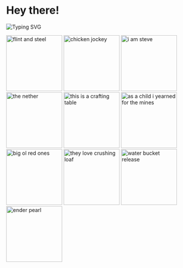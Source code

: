 # Hey there!

![Typing SVG](https://readme-typing-svg.demolab.com?font=Fira+Code&pause=1000&color=87E4FF&width=435&lines=Flint+and+STEEL;Chicken+jockey;I...+am+STEVE;The+Nether;This...+is+a+crafting+table;As+a+child%2C+I+yearned+for+the+mines;Big+ol'+red+ones;They+love+crushing+loaf;Water+bucket...+release!;Ender+pearl)

<img alt="flint and steel" src="https://media1.tenor.com/m/-cVyC1yYZCkAAAAd/minecraft-minecraft-movie.gif" style="height: 150px;"> <img alt="chicken jockey" src="https://media.tenor.com/N2Jc-5N6GboAAAAM/they-want-me-to-fight-the-chicken-chicken-jockey-garett-garrison.gif" style="height: 150px;"> <img alt="i am steve" src="https://media.tenor.com/vgJ_YNS41-IAAAAM/minecraft-movie-minecraft.gif" style="height: 150px;"> <img alt="the nether" src="https://media1.tenor.com/m/eGX7PCjGaCsAAAAd/minecraft-minecraft-movie.gif" style="height: 150px;"> <img alt="this is a crafting table" src="https://media.tenor.com/hMZKINlAkTAAAAAM/minecraft-movie-jack-black.gif" style="height: 150px;"> <img alt="as a child i yearned for the mines" src="https://media.tenor.com/w_VsoWpdKO4AAAAM/sigma.gif" style="height: 150px;"> <img alt="big ol red ones" src="https://media.tenor.com/fkFtZJBZG0sAAAAM/minecraft-minecraft-movie.gif" style="height: 150px;"> <img alt="they love crushing loaf" src="https://media.tenor.com/asCf-tdknHoAAAAM/a-minecraft.gif" style="height: 150px;"> <img alt="water bucket release" src="https://media.tenor.com/D441o_ExEvgAAAAM/water-bucket-release.gif" style="height: 150px;"> <img alt="ender pearl" src="https://media.tenor.com/xbJuOzZ7mp4AAAAM/minecraft-minecraft-movie.gif" style="height: 150px;">
